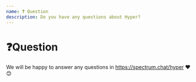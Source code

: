 ```yaml
---
name: ❓ Question
description: Do you have any questions about Hyper?
---
```

# ❓Question
We will be happy to answer any questions in https://spectrum.chat/hyper ❤️😊